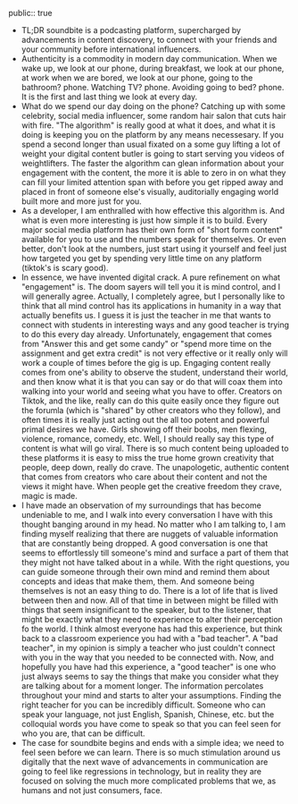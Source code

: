 public:: true
- TL;DR soundbite is a podcasting platform, supercharged by advancements in content discovery, to connect with your friends and your community before international influencers.
- Authenticity is a commodity in modern day communication. When we wake up, we look at our phone, during breakfast, we look at our phone, at work when we are bored, we look at our phone, going to the bathroom? phone. Watching TV? phone. Avoiding going to bed? phone. It is the first and last thing we look at every day.
- What do we spend our day doing on the phone? Catching up with some celebrity, social media influencer, some random hair salon that cuts hair with fire. "The algorithm" is really good at what it does, and what it is doing is keeping you on the platform by any means necessesary. If you spend a second longer than usual fixated on a some guy lifting a lot of weight your digital content butler is going to start serving you videos of weightlifters. The faster the algorithm can glean information about your engagement with the content, the more it is able to zero in on what they can fill your limited attention span with before you get ripped away and placed in front of someone else's visually, auditorially engaging world built more and more just for you.
- As a developer, I am enthralled with how effective this algorithm is. And what is even more interesting is just how simple it is to build. Every major social media platform has their own form of "short form content" available for you to use and the numbers speak for themselves. Or even better, don't look at the numbers, just start using it yourself and feel just how targeted you get by spending very little time on any platform (tiktok's is scary good).
- In essence, we have invented digital crack. A pure refinement on what "engagement" is. The doom sayers will tell you it is mind control, and I will generally agree. Actually, I completely agree, but I personally like to think that all mind control has its applications in humanity in a way that actually benefits us. I guess it is just the teacher in me that wants to connect with students in interesting ways and any good teacher is trying to do this every day already. Unfortunately, engagement that comes from "Answer this and get some candy" or "spend more time on the assignment and get extra credit" is not very effective or it really only will work a couple of times before the gig is up. Engaging content really comes from one's ability to observe the student, understand their world, and then know what it is that you can say or do that will coax them into walking into your world and seeing what you have to offer. Creators on Tiktok, and the like, really can do this quite easily once they figure out the forumla (which is "shared" by other creators who they follow), and often times it is really just acting out the all too potent and powerful primal desires we have. Girls showing off their boobs, men flexing, violence, romance, comedy, etc. Well, I should really say this type of content is what will go viral. There is so much content being uploaded to these platforms it is easy to miss the true home grown creativity that people, deep down, really do crave. The unapologetic, authentic content that comes from creators who care about their content and not the views it might have. When people get the creative freedom they crave, magic is made.
- I have made an observation of my surroundings that has become undeniable to me, and I walk into every conversation I have with this thought banging around in my head. No matter who I am talking to, I am finding myself realizing that there are nuggets of valuable information that are constantly being dropped. A good conversation is one that seems to effortlessly till someone's mind and surface a part of them that they might not have talked about in a while. With the right questions, you can guide someone through their own mind and remind them about concepts and ideas that make them, them. And someone being themselves is not an easy thing to do. There is a lot of life that is lived between then and now. All of that time in between might be filled with things that seem insignificant to the speaker, but to the listener, that might be exactly what they need to experience to alter their perception fo the world. 
  I think almost everyone has had this experience, but think back to a classroom experience you had with a "bad teacher". A "bad teacher", in my opinion is simply a teacher who just couldn't connect with you in the way that you needed to be connected with. Now, and hopefully you have had this experience, a "good teacher" is one who just always seems to say the things that make you consider what they are talking about for a moment longer. The information percolates throughout your mind and starts to alter your assumptions. Finding the right teacher for you can be incredibly difficult. Someone who can speak your language, not just English, Spanish, Chinese, etc. but the colloquial words you have come to speak so that you can feel seen for who you are, that can be difficult.
- The case for soundbite begins and ends with a simple idea; we need to feel seen before we can learn. There is so much stimulation around us digitally that the next wave of advancements in communication are going to feel like regressions in technology, but in reality they are focused on solving the much more complicated problems that we, as humans and not just consumers, face.